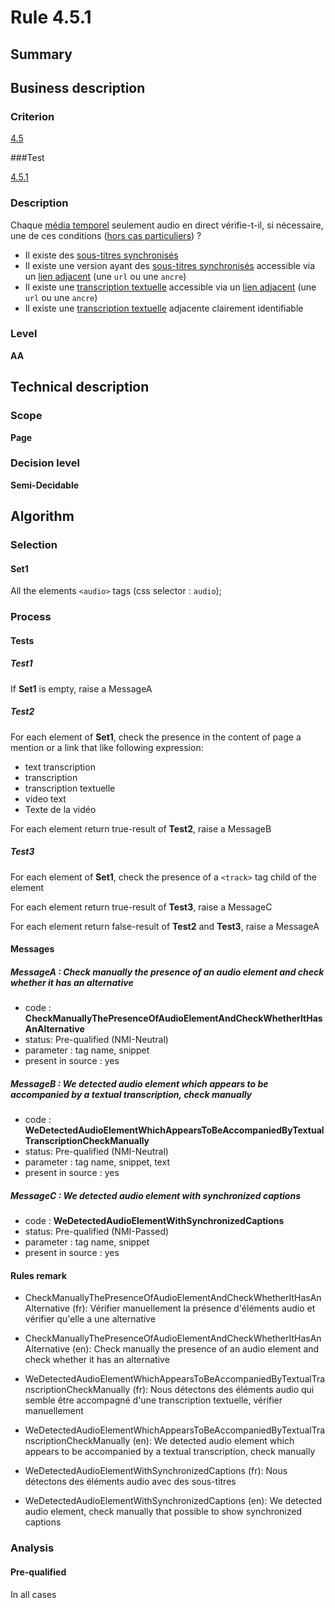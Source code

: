 # Rule 4.5.1

## Summary

## Business description

### Criterion

[4.5](http://references.modernisation.gouv.fr/rgaa/criteres.html#crit-4-5)

###Test

[4.5.1](http://references.modernisation.gouv.fr/rgaa/criteres.html#test-4-5-1)

### Description

Chaque <a href="http://references.modernisation.gouv.fr/referentiel-technique-0#mMediaTemp">m&eacute;dia temporel</a> seulement audio en direct v&eacute;rifie-t-il, si n&eacute;cessaire, une de ces conditions (<a href="http://references.modernisation.gouv.fr/referentiel-technique-0#cpCrit4-" title="Cas particuliers pour le crit&egrave;re 4.5">hors cas particuliers</a>) ? 
 
 *  Il existe des <a href="http://references.modernisation.gouv.fr/referentiel-technique-0#mSsTitreSynchro">sous-titres synchronis&eacute;s</a> 
 *  Il existe une version ayant des <a href="http://references.modernisation.gouv.fr/referentiel-technique-0#mSsTitreSynchro">sous-titres synchronis&eacute;s</a> accessible via un <a href="http://references.modernisation.gouv.fr/referentiel-technique-0#mLienAdj">lien adjacent</a> (une `url` ou une `ancre`) 
 *  Il existe une <a href="http://references.modernisation.gouv.fr/referentiel-technique-0#mTranscriptTextuel">transcription textuelle</a> accessible via un <a href="http://references.modernisation.gouv.fr/referentiel-technique-0#mLienAdj">lien adjacent</a> (une `url` ou une `ancre`) 
 *  Il existe une <a href="http://references.modernisation.gouv.fr/referentiel-technique-0#mTranscriptTextuel">transcription textuelle</a> adjacente clairement identifiable 


### Level

**AA**

## Technical description

### Scope

**Page**

### Decision level

**Semi-Decidable**

## Algorithm

### Selection

#### Set1

All the elements `<audio>` tags (css selector : `audio`);

### Process

#### Tests

##### Test1

If **Set1** is empty, raise a MessageA

##### Test2

For each element of **Set1**, check the presence in the content of page a mention or a link that like following expression:
 - text transcription
 - transcription 
 - transcription textuelle
 - video text
 - Texte de la vidéo

For each element return true-result of **Test2**, raise a MessageB

##### Test3

For each element of **Set1**, check the presence of a `<track>` tag child of the element

For each element return true-result of **Test3**, raise a MessageC

For each element return false-result of **Test2** and **Test3**, raise a MessageA

#### Messages

##### MessageA : Check manually the presence of an audio element and check whether it has an alternative

-    code : **CheckManuallyThePresenceOfAudioElementAndCheckWhetherItHasAnAlternative** 
-    status: Pre-qualified (NMI-Neutral)
-    parameter : tag name, snippet
-    present in source : yes

##### MessageB : We detected audio element which appears to be accompanied by a textual transcription, check manually

-    code : **WeDetectedAudioElementWhichAppearsToBeAccompaniedByTextualTranscriptionCheckManually** 
-    status: Pre-qualified (NMI-Neutral)
-    parameter : tag name, snippet, text
-    present in source : yes

##### MessageC : We detected audio element with synchronized captions

-    code : **WeDetectedAudioElementWithSynchronizedCaptions** 
-    status: Pre-qualified (NMI-Passed)
-    parameter : tag name, snippet
-    present in source : yes

#### Rules remark

 * CheckManuallyThePresenceOfAudioElementAndCheckWhetherItHasAnAlternative (fr): V&eacute;rifier manuellement la pr&eacute;sence d'&eacute;l&eacute;ments audio et v&eacute;rifier qu'elle a une alternative
 * CheckManuallyThePresenceOfAudioElementAndCheckWhetherItHasAnAlternative (en): Check manually the presence of an audio element and check whether it has an alternative

 * WeDetectedAudioElementWhichAppearsToBeAccompaniedByTextualTranscriptionCheckManually (fr): Nous d&eacute;tectons des &eacute;l&eacute;ments audio qui semble &ecirc;tre accompagn&eacute; d'une transcription textuelle, v&eacute;rifier manuellement
 * WeDetectedAudioElementWhichAppearsToBeAccompaniedByTextualTranscriptionCheckManually (en): We detected audio element which appears to be accompanied by a textual transcription, check manually

 * WeDetectedAudioElementWithSynchronizedCaptions (fr): Nous d&eacute;tectons des &eacute;l&eacute;ments audio avec des sous-titres
 * WeDetectedAudioElementWithSynchronizedCaptions (en): We detected audio element, check manually that possible to show synchronized captions

### Analysis

#### Pre-qualified

In all cases

